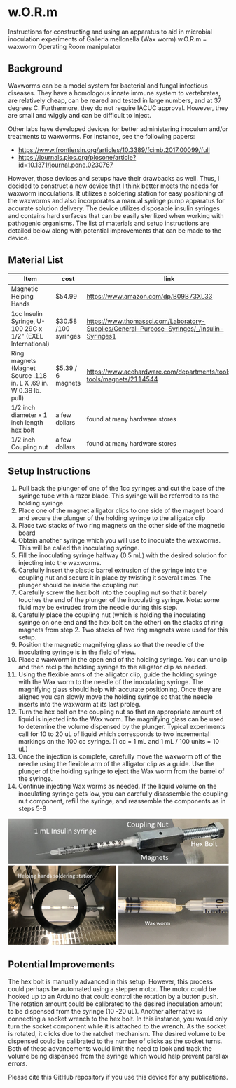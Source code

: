 # w.O.R.m
Instructions for constructing and using an apparatus to aid in microbial inoculation experiments of Galleria mellonella (Wax worm)
w.O.R.m = waxworm Operating Room manipulator

## Background

Waxworms can be a model system for bacterial and fungal infectious diseases. They have a homologous innate immune system to vertebrates, are relatively cheap, can be reared and tested in large numbers, and at 37 degrees C. Furthermore, they do not require IACUC approval. However, they are small and wiggly and can be difficult to inject.

Other labs have developed devices for better administering inoculum and/or treatments to waxworms. For instance, see the following papers:
* https://www.frontiersin.org/articles/10.3389/fcimb.2017.00099/full
* https://journals.plos.org/plosone/article?id=10.1371/journal.pone.0230767

However, those devices and setups have their drawbacks as well. Thus, I decided to construct a new device that I think better meets the needs for waxworm inoculations. It utilizes a soldering station for easy positioning of the waxworms and also incorporates a manual syringe pump apparatus for accurate solution delivery. The device utilizes disposable insulin syringes and contains hard surfaces that can be easily sterilized when working with pathogenic organisms. The list of materials and setup instructions are detailed below along with potential improvements that can be made to the device. 

## Material List
| Item | cost | link |
| ------------------|-----|-----------------|
| Magnetic Helping Hands | $54.99 | https://www.amazon.com/dp/B09B73XL33 |
| 1cc Insulin Syringe, U-100 29G x 1/2" (EXEL International) | $30.58 /100 syringes | https://www.thomassci.com/Laboratory-Supplies/General-Purpose-Syringes/_/Insulin-Syringes1|
| Ring magnets (Magnet Source .118 in. L X .69 in. W 0.39 lb. pull) |  $5.39 / 6 magnets | https://www.acehardware.com/departments/tools/hand-tools/magnets/2114544 |
| 1/2 inch diameter x 1 inch length hex bolt |    a few dollars   |   found at many hardware stores     | 
| 1/2 inch Coupling nut | a few dollars    | found at many hardware stores     | 

## Setup Instructions

1) Pull back the plunger of one of the 1cc syringes and cut the base of the syringe tube with a razor blade. This syringe will be referred to as the holding syringe.
2) Place one of the magnet alligator clips to one side of the magnet board and secure the plunger of the holding syringe to the alligator clip
3) Place two stacks of two ring magnets on the other side of the magnetic board
4) Obtain another syringe which you will use to inoculate the waxworms. This will be called the inoculating syringe.
5) Fill the inoculating syringe halfway (0.5 mL) with the desired solution for injecting into the waxworms.
6) Carefully insert the plastic barrel extrusion of the syringe into the coupling nut and secure it in place by twisting it several times. The plunger should be inside the coupling nut.
7) Carefully screw the hex bolt into the coupling nut so that it barely touches the end of the plunger of the inoculating syringe. Note: some fluid may be extruded from the needle during this step.
8) Carefully place the coupling nut (which is holding the inoculating syringe on one end and the hex bolt on the other) on the stacks of ring magnets from step 2. Two stacks of two ring magnets were used for this setup.
9) Position the magnetic magnifying glass so that the needle of the inoculating syringe is in the field of view.
10) Place a waxworm in the open end of the holding syringe. You can unclip and then reclip the holding syringe to the alligator clip as needed.
11) Using the flexible arms of the alligator clip, guide the holding syringe with the Wax worm to the needle of the inoculating syringe. The magnifying glass should help with accurate positioning. Once they are aligned you can slowly move the holding syringe so that the needle inserts into the waxworm at its last proleg.
12) Turn the hex bolt on the coupling nut so that an appropriate amount of liquid is injected into the Wax worm. The magnifying glass can be used to determine the volume dispensed by the plunger. Typical experiments call for 10 to 20 uL of liquid which corresponds to two incremental markings on the 100 cc syringe. (1 cc = 1 mL and 1 mL / 100 units = 10 uL)
13) Once the injection is complete, carefully move the waxworm off of the needle using the flexible arm  of the alligator clip as a guide. Use the plunger of the holding syringe to eject the Wax worm from the barrel of the syringe.
14) Continue injecting Wax worms as needed. If the liquid volume on the inoculating syringe gets low, you can carefully disassemble the coupling nut component, refill the syringe, and reassemble the components as in steps 5-8


![](images/wORm_setup.png)


## Potential Improvements

The hex bolt is manually advanced in this setup. However, this process could perhaps be automated using a stepper motor. The motor could be hooked up to an Arduino that could control the rotation by a button push. The rotation amount could be calibrated to the desired inoculation amount to be dispensed from the syringe (10 -20 uL). Another alternative is connecting a socket wrench to the hex bolt. In this instance, you would only turn the socket component while it is attached to the wrench. As the socket is rotated, it clicks due to the ratchet mechanism. The desired volume to be dispensed could be calibrated to the number of clicks as the socket turns. Both of these advancements would limit the need to look and track the volume being dispensed from the syringe which would help prevent parallax errors.

Please cite this GitHub repository if you use this device for any publications.
